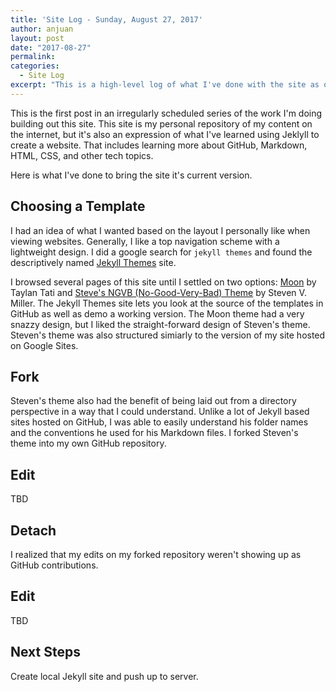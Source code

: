 ```yaml
---
title: 'Site Log - Sunday, August 27, 2017'
author: anjuan
layout: post
date: "2017-08-27"
permalink:
categories:
  - Site Log
excerpt: "This is a high-level log of what I've done with the site as of Sunday, August 27, 2017."
---
```


This is the first post in an irregularly scheduled series of the work I'm doing building out this site. This site is my personal repository of my content on the internet, but it's also an expression of what I've learned using Jeklyll to create a website. That includes learning more about GitHub, Markdown, HTML, CSS, and other tech topics.

Here is what I've done to bring the site it's current version.

## Choosing a Template

I had an idea of what I wanted based on the layout I personally like when viewing websites. Generally, I like a top navigation scheme with a lightweight design. I did a google search for `jekyll themes` and found the descriptively named [Jekyll Themes](http://jekyllthemes.org/) site.

I browsed several pages of this site until I settled on two options: [Moon](http://jekyllthemes.org/themes/moon/) by Taylan Tati and [Steve's NGVB (No-Good-Very-Bad) Theme](http://jekyllthemes.org/themes/svm-ngvb/) by Steven V. Miller. The Jekyll Themes site lets you look at the source of the templates in GitHub as well as demo a working version. The Moon theme had a very snazzy design, but I liked the straight-forward design of Steven's theme. Steven's theme was also structured simiarly to the version of my site hosted on Google Sites. 

## Fork

Steven's theme also had the benefit of being laid out from a directory perspective in a way that I could understand. Unlike a lot of Jekyll based sites hosted on GitHub, I was able to easily understand his folder names and the conventions he used for his Markdown files. I forked Steven's theme into my own GitHub repository.

## Edit

TBD

## Detach

I realized that my edits on my forked repository weren't showing up as GitHub contributions.

## Edit

TBD

## Next Steps

Create local Jekyll site and push up to server.
